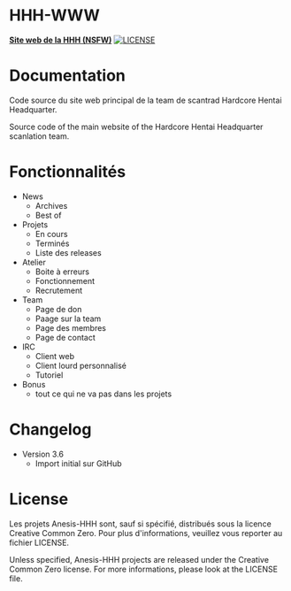 ﻿HHH-WWW
===

**[Site web de la HHH (NSFW)](https://hhh-world.com/)**
[![LICENSE](https://img./badge/license-CC0-blue.svg)](LICENSE)

Documentation
===

Code source du site web principal de la team de scantrad Hardcore Hentai Headquarter.

Source code of the main website of the Hardcore Hentai Headquarter scanlation team.

Fonctionnalités
===

 * News
   * Archives
   * Best of
 * Projets
   * En cours
   * Terminés
   * Liste des releases
 * Atelier
   * Boite à erreurs
   * Fonctionnement
   * Recrutement
 * Team
   * Page de don
   * Paage sur la team
   * Page des membres
   * Page de contact
 * IRC
   * Client web
   * Client lourd personnalisé
   * Tutoriel
 * Bonus
   * tout ce qui ne va pas dans les projets

Changelog
===

 * Version 3.6
   * Import initial sur GitHub

License
===

Les projets Anesis-HHH sont, sauf si spécifié, distribués sous la licence Creative Common Zero.
Pour plus d'informations, veuillez vous reporter au fichier LICENSE.

Unless specified, Anesis-HHH projects are released under the Creative Common Zero license.
For more informations, please look at the LICENSE file.
